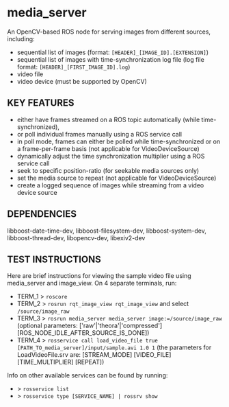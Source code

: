# media_server

An OpenCV-based ROS node for serving images from different sources, including:
- sequential list of images (format: `[HEADER]_[IMAGE_ID].[EXTENSION]`)
- sequential list of images with time-synchronization log file (log file format: `[HEADER]_[FIRST_IMAGE_ID].log`)
- video file
- video device (must be supported by OpenCV)


## KEY FEATURES

* either have frames streamed on a ROS topic automatically (while time-synchronized),
* or poll individual frames manually using a ROS service call
* in poll mode, frames can either be polled while time-synchronized or on a frame-per-frame basis (not applicable for VideoDeviceSource)
* dynamically adjust the time synchronization multiplier using a ROS service call
* seek to specific position-ratio (for seekable media sources only)
* set the media source to repeat (not applicable for VideoDeviceSource)
* create a logged sequence of images while streaming from a video device source


## DEPENDENCIES
libboost-date-time-dev, libboost-filesystem-dev, libboost-system-dev, libboost-thread-dev, libopencv-dev, libexiv2-dev


## TEST INSTRUCTIONS
Here are brief instructions for viewing the sample video file using media_server
and image_view. On 4 separate terminals, run:

* TERM_1 > `roscore`
* TERM_2 > `rosrun rqt_image_view rqt_image_view` and select `/source/image_raw`
* TERM_3 > `rosrun media_server media_server image:=/source/image_raw`
      (optional parameters: ['raw'|'theora'|'compressed'] [ROS_NODE_IDLE_AFTER_SOURCE_IS_DONE])
* TERM_4 > `rosservice call load_video_file true [PATH_TO_media_server]/input/sample.avi 1.0 1`
      (the parameters for LoadVideoFile.srv are: [STREAM_MODE] [VIDEO_FILE] [TIME_MULTIPLIER] [REPEAT])

Info on other available services can be found by running:
* \> `rosservice list`
* \> `rosservice type [SERVICE_NAME] | rossrv show`
